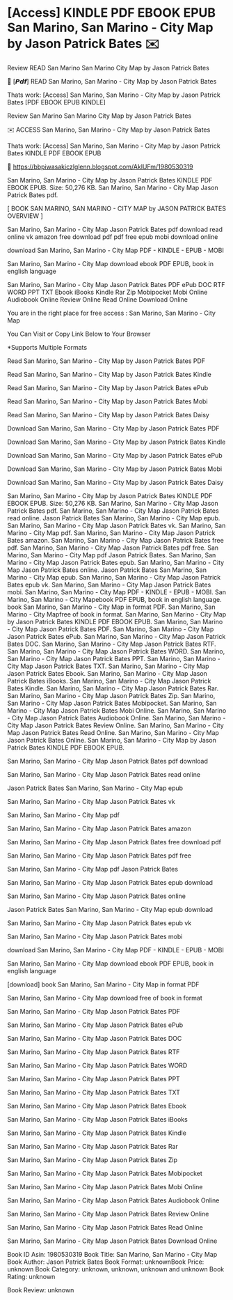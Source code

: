 # [Access] KINDLE PDF EBOOK EPUB San Marino, San Marino - City Map by  Jason Patrick Bates ✉️
Review READ San Marino San Marino City Map by Jason Patrick Bates

📂 [𝙋𝙙𝙛] READ San Marino, San Marino - City Map by Jason Patrick Bates

Thats work: [Access] San Marino, San Marino - City Map by Jason Patrick Bates [PDF EBOOK EPUB KINDLE]


Review San Marino San Marino City Map by Jason Patrick Bates

✉️ ACCESS San Marino, San Marino - City Map by Jason Patrick Bates

Thats work: [Access] San Marino, San Marino - City Map by Jason Patrick Bates KINDLE PDF EBOOK EPUB



🔗 https://bbpiwasakiczlglenn.blogspot.com/AklUFm/1980530319



San Marino, San Marino - City Map by Jason Patrick Bates KINDLE PDF EBOOK EPUB. Size: 50,276 KB. San Marino, San Marino - City Map Jason Patrick Bates pdf.

[ BOOK SAN MARINO, SAN MARINO - CITY MAP by JASON PATRICK BATES OVERVIEW ]

San Marino, San Marino - City Map Jason Patrick Bates pdf download read online vk amazon free download pdf pdf free epub mobi download online

download San Marino, San Marino - City Map PDF - KINDLE - EPUB - MOBI

San Marino, San Marino - City Map download ebook PDF EPUB, book in english language

San Marino, San Marino - City Map Jason Patrick Bates PDF ePub DOC RTF WORD PPT TXT Ebook iBooks Kindle Rar Zip Mobipocket Mobi Online Audiobook Online Review Online Read Online Download Online

You are in the right place for free access : San Marino, San Marino - City Map

You Can Visit or Copy Link Below to Your Browser

*Supports Multiple Formats


Read San Marino, San Marino - City Map by Jason Patrick Bates PDF

Read San Marino, San Marino - City Map by Jason Patrick Bates Kindle

Read San Marino, San Marino - City Map by Jason Patrick Bates ePub

Read San Marino, San Marino - City Map by Jason Patrick Bates Mobi

Read San Marino, San Marino - City Map by Jason Patrick Bates Daisy

Download San Marino, San Marino - City Map by Jason Patrick Bates PDF

Download San Marino, San Marino - City Map by Jason Patrick Bates Kindle

Download San Marino, San Marino - City Map by Jason Patrick Bates ePub

Download San Marino, San Marino - City Map by Jason Patrick Bates Mobi

Download San Marino, San Marino - City Map by Jason Patrick Bates Daisy

San Marino, San Marino - City Map by Jason Patrick Bates KINDLE PDF EBOOK EPUB. Size: 50,276 KB. San Marino, San Marino - City Map Jason Patrick Bates pdf. San Marino, San Marino - City Map Jason Patrick Bates read online. Jason Patrick Bates San Marino, San Marino - City Map epub. San Marino, San Marino - City Map Jason Patrick Bates vk. San Marino, San Marino - City Map pdf. San Marino, San Marino - City Map Jason Patrick Bates amazon. San Marino, San Marino - City Map Jason Patrick Bates free pdf. San Marino, San Marino - City Map Jason Patrick Bates pdf free. San Marino, San Marino - City Map pdf Jason Patrick Bates. San Marino, San Marino - City Map Jason Patrick Bates epub. San Marino, San Marino - City Map Jason Patrick Bates online. Jason Patrick Bates San Marino, San Marino - City Map epub. San Marino, San Marino - City Map Jason Patrick Bates epub vk. San Marino, San Marino - City Map Jason Patrick Bates mobi. San Marino, San Marino - City Map PDF - KINDLE - EPUB - MOBI. San Marino, San Marino - City Mapebook PDF EPUB, book in english language. book San Marino, San Marino - City Map in format PDF. San Marino, San Marino - City Mapfree of book in format. San Marino, San Marino - City Map by Jason Patrick Bates KINDLE PDF EBOOK EPUB. San Marino, San Marino - City Map Jason Patrick Bates PDF. San Marino, San Marino - City Map Jason Patrick Bates ePub. San Marino, San Marino - City Map Jason Patrick Bates DOC. San Marino, San Marino - City Map Jason Patrick Bates RTF. San Marino, San Marino - City Map Jason Patrick Bates WORD. San Marino, San Marino - City Map Jason Patrick Bates PPT. San Marino, San Marino - City Map Jason Patrick Bates TXT. San Marino, San Marino - City Map Jason Patrick Bates Ebook. San Marino, San Marino - City Map Jason Patrick Bates iBooks. San Marino, San Marino - City Map Jason Patrick Bates Kindle. San Marino, San Marino - City Map Jason Patrick Bates Rar. San Marino, San Marino - City Map Jason Patrick Bates Zip. San Marino, San Marino - City Map Jason Patrick Bates Mobipocket. San Marino, San Marino - City Map Jason Patrick Bates Mobi Online. San Marino, San Marino - City Map Jason Patrick Bates Audiobook Online. San Marino, San Marino - City Map Jason Patrick Bates Review Online. San Marino, San Marino - City Map Jason Patrick Bates Read Online. San Marino, San Marino - City Map Jason Patrick Bates Online. San Marino, San Marino - City Map by Jason Patrick Bates KINDLE PDF EBOOK EPUB.

San Marino, San Marino - City Map Jason Patrick Bates pdf download

San Marino, San Marino - City Map Jason Patrick Bates read online

Jason Patrick Bates San Marino, San Marino - City Map epub

San Marino, San Marino - City Map Jason Patrick Bates vk

San Marino, San Marino - City Map pdf

San Marino, San Marino - City Map Jason Patrick Bates amazon

San Marino, San Marino - City Map Jason Patrick Bates free download pdf

San Marino, San Marino - City Map Jason Patrick Bates pdf free

San Marino, San Marino - City Map pdf Jason Patrick Bates

San Marino, San Marino - City Map Jason Patrick Bates epub download

San Marino, San Marino - City Map Jason Patrick Bates online

Jason Patrick Bates San Marino, San Marino - City Map epub download

San Marino, San Marino - City Map Jason Patrick Bates epub vk

San Marino, San Marino - City Map Jason Patrick Bates mobi

download San Marino, San Marino - City Map PDF - KINDLE - EPUB - MOBI

San Marino, San Marino - City Map download ebook PDF EPUB, book in english language

[download] book San Marino, San Marino - City Map in format PDF

San Marino, San Marino - City Map download free of book in format

San Marino, San Marino - City Map Jason Patrick Bates PDF

San Marino, San Marino - City Map Jason Patrick Bates ePub

San Marino, San Marino - City Map Jason Patrick Bates DOC

San Marino, San Marino - City Map Jason Patrick Bates RTF

San Marino, San Marino - City Map Jason Patrick Bates WORD

San Marino, San Marino - City Map Jason Patrick Bates PPT

San Marino, San Marino - City Map Jason Patrick Bates TXT

San Marino, San Marino - City Map Jason Patrick Bates Ebook

San Marino, San Marino - City Map Jason Patrick Bates iBooks

San Marino, San Marino - City Map Jason Patrick Bates Kindle

San Marino, San Marino - City Map Jason Patrick Bates Rar

San Marino, San Marino - City Map Jason Patrick Bates Zip

San Marino, San Marino - City Map Jason Patrick Bates Mobipocket

San Marino, San Marino - City Map Jason Patrick Bates Mobi Online

San Marino, San Marino - City Map Jason Patrick Bates Audiobook Online

San Marino, San Marino - City Map Jason Patrick Bates Review Online

San Marino, San Marino - City Map Jason Patrick Bates Read Online

San Marino, San Marino - City Map Jason Patrick Bates Download Online

Book ID Asin: 1980530319
Book Title: San Marino, San Marino - City Map
Book Author: Jason Patrick Bates
Book Format: unknownBook Price: unknown
Book Category: unknown, unknown, unknown and unknown
Book Rating: unknown

Book Review: unknown
